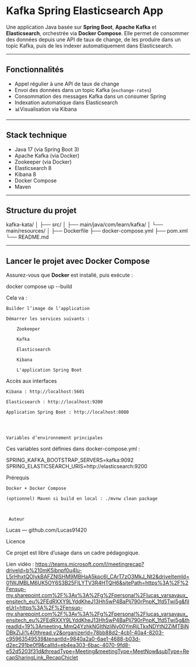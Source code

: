 # Kafka Spring Elasticsearch App

Une application Java basée sur **Spring Boot**, **Apache Kafka** et **Elasticsearch**, orchestrée via **Docker Compose**. Elle permet de consommer des données depuis une API de taux de change, de les produire dans un topic Kafka, puis de les indexer automatiquement dans Elasticsearch.

---

## Fonctionnalités

-  Appel régulier à une API de taux de change
-  Envoi des données dans un topic Kafka (`exchange-rates`)
-  Consommation des messages Kafka dans un consumer Spring
-  Indexation automatique dans Elasticsearch
- 📊Visualisation via Kibana

---

## Stack technique

- Java 17 (via Spring Boot 3)
- Apache Kafka (via Docker)
- Zookeeper (via Docker)
- Elasticsearch 8
- Kibana 8
- Docker Compose
- Maven

---

##  Structure du projet

kafka-kata/
│
├── src/
│ ├── main/java/com/learn/kafka/
│ └── main/resources/
│
├── Dockerfile
├── docker-compose.yml
├── pom.xml
└── README.md





---

##  Lancer le projet avec Docker Compose

Assurez-vous que **Docker** est installé, puis exécute :


docker compose up --build


Cela va :

    Builder l’image de l’application

    Démarrer les services suivants :

        Zookeeper

        Kafka

        Elasticsearch

        Kibana

        L'application Spring Boot


Accès aux interfaces

    Kibana : http://localhost:5601

    Elasticsearch : http://localhost:9200

    Application Spring Boot : http://localhost:8080




    Variables d’environnement principales

Ces variables sont définies dans docker-compose.yml :

SPRING_KAFKA_BOOTSTRAP_SERVERS=kafka:9092
SPRING_ELASTICSEARCH_URIS=http://elasticsearch:9200




Prérequis

    Docker + Docker Compose

    (optionnel) Maven si build en local : ./mvnw clean package



     Auteur

Lucas — github.com/Lucas91420


Licence

Ce projet est libre d’usage dans un cadre pédagogique.


Lien vidéo : https://teams.microsoft.com/l/meetingrecap?driveId=b%210mK5ibnpf0u4lu-L5rHhxtQOIykBAFZNlSHM9MBHaA5kpc6l_CArT7zO3MkJ_Nt2&driveItemId=01WJMBLM6UK5OY6S3B25FILYTV3R4HTQH6&sitePath=https%3A%2F%2Fensup-my.sharepoint.com%2F%3Av%3A%2Fg%2Fpersonal%2Flucas_varsavaux_ensitech_eu%2FEdRXXY9LYddKheJ13Hh5wP4BaPlj790rPnpK_1fd5Twi5g&fileUrl=https%3A%2F%2Fensup-my.sharepoint.com%2F%3Av%3A%2Fg%2Fpersonal%2Flucas_varsavaux_ensitech_eu%2FEdRXXY9LYddKheJ13Hh5wP4BaPlj790rPnpK_1fd5Twi5g&threadId=19%3Ameeting_MmQ4YzhkNGItNzliNy00YmRjLTkxNDYtN2ZiMTBjNDBkZjJi%40thread.v2&organizerId=78bb88d2-4cb1-40a4-8203-c95963549539&tenantId=9840a2a0-6ae1-4688-b03d-d2ec291be0f9&callId=eb4ea303-6bac-4070-9fd8-e52d5203f31d&threadType=Meeting&meetingType=MeetNow&subType=RecapSharingLink_RecapChiclet
